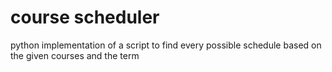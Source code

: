 # course scheduler
 python implementation of a script to find every possible schedule based on the given courses and the term
